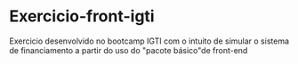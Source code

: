 # Exercicio-front-igti
Exercicio desenvolvido no bootcamp IGTI com o intuito de simular o sistema de financiamento a partir do uso do "pacote básico"de front-end
